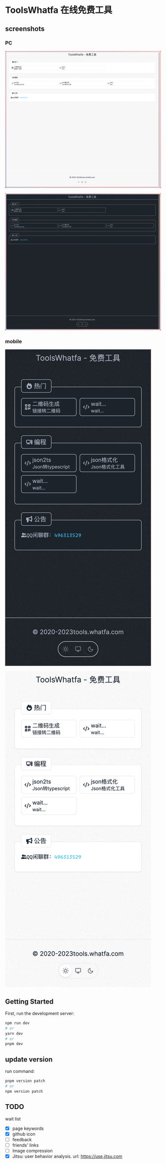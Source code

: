 # ToolsWhatfa 在线免费工具

## screenshots

### PC

![pc-light](./doc//screen-pc-dark.png)

![pc-dark](https://github.com/whatfa-space/ToolsWhatfa/blob/main/doc/pc-dark.png?raw=true)

### mobile

![mobile-dark](https://github.com/whatfa-space/ToolsWhatfa/blob/main/doc/mobile-dark.png?raw=true)

![mobile-light](https://github.com/whatfa-space/ToolsWhatfa/blob/main/doc/mobile-light.png?raw=true)

## Getting Started

First, run the development server:

```bash
npm run dev
# or
yarn dev
# or
pnpm dev
```

## update version

run command:

```bash
pnpm version patch
# or
npm version patch

```

## TODO

wait list

- [x] page keywords
- [x] github icon
- [ ] feedback
- [ ] friends' links
- [ ] Image compression
- [x] Jitsu: user behavior analysis. url: https://use.jitsu.com
